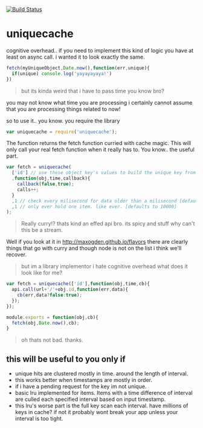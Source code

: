 [![Build Status](https://secure.travis-ci.org/soldair/node-uniquecache.png)](http://travis-ci.org/soldair/node-uniquecache)

uniquecache
===========

cognitive overhead.. if you need to implement this kind of logic you have at least on async call. i wanted it to look exactly the same. 

```js
fetch(myUniqueObject,Date.now(),function(err,unique){
  if(unique) console.log('yayayayaya!')
})

```

> but its kinda weird that i have to pass time you know bro?

you may not know what time you are processing i certainly cannot assume that you are processing things related to now!



so to use it.. you know. you require the library

```js
var uniquecache = require('uniquecache');
```

The function returns the fetch function curried with cache magic. This will only call your real fetch function when it really has to. You know.. the useful part.

```js
var fetch = uniquecache(
  ['id'] // use these object key's values to build the unique key from each object passed to fetch
  ,function(obj,time,callback){
    callback(false,true);
    calls++;
  }
  ,1 // check every milisecond for data older than a milisecond [defaults to 5 minutes]
  ,1 // only ever hold one item. like ever. [defaults to 10000]
); 
```

> Really curry!? thats kind an effed api bro. its spicy and stuff why can't this be a stream.

Well if you look at it in http://maxogden.github.io/flavors there are clearly things that go with curry and though node is not on the list i think we'll recover.

> but im a library implementor i hate cognitive overhead what does it look like for me?


```js
var fetch = uniquecache(['id'],function(obj,time,cb){
  api.call(url+'/'+obj.id,function(err,data){
    cb(err,data?false:true);
  });
});

module.exports = function(obj,cb){
  fetch(obj,Date.now(),cb);
}

```

> oh thats not bad. thanks.



this will be useful to you only if
----------------------------------

- unique hits are clustered mostly in time. around the length of interval.
- this works better when timestamps are mostly in order.
- if i have a pending request for the key im not unique.
- basic lru implemented for items. Items with a time difference of interval are culled each specified interval based on input timestamp.
- this lru's worse part is the full key scan each interval. have millions of keys in cache? if not it probably wont break your app unless your interval is too tight. 




